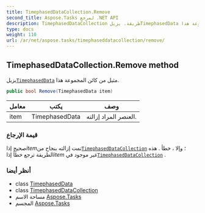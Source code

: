 ```yaml
---
title: TimephasedDataCollection.Remove
second_title: Aspose.Tasks لمرجع .NET API
description: TimephasedDataCollection طريقة. يزيلTimephasedData مثيل من كائن المجموعة هذا.
type: docs
weight: 110
url: /ar/net/aspose.tasks/timephaseddatacollection/remove/
---
```

## TimephasedDataCollection.Remove method

يزيل[`TimephasedData`](../../timephaseddata/) مثيل من كائن المجموعة هذا.

```csharp
public bool Remove(TimephasedData item)
```

| معامل | يكتب | وصف |
| --- | --- | --- |
| item | TimephasedData | العنصر المراد إزالته. |

### قيمة الإرجاع

صحيح إذا*item*تمت إزالته بنجاح من[`TimephasedDataCollection`](../) ؛ وإلا ، خطأ . هذه الطريقة ترجع خطأ إذا*item* غير موجود في[`TimephasedDataCollection`](../) .

### أنظر أيضا

* class [TimephasedData](../../timephaseddata/)
* class [TimephasedDataCollection](../)
* مساحة الاسم [Aspose.Tasks](../../timephaseddatacollection/)
* المجسم [Aspose.Tasks](../../../)


